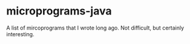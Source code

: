 # microprograms-java

A list of mircoprograms that I wrote long ago. Not difficult, but certainly interesting.
